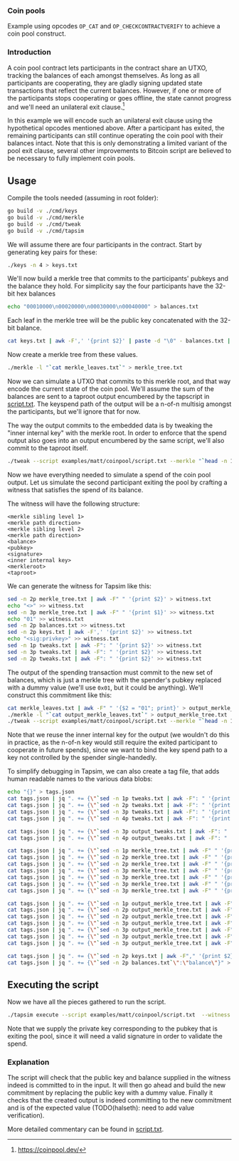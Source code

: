 ### Coin pools 
Example using opcodes `OP_CAT` and `OP_CHECKCONTRACTVERIFY` to achieve a coin
pool construct.

### Introduction
A coin pool contract lets participants in the contract share an UTXO, tracking
the balances of each amongst themselves. As long as all participants are
cooperating, they are gladly signing updated state transactions that reflect
the current balances. However, if one or more of the participants stops
cooperating or goes offline, the state cannot progress and we'll need an
unilateral exit clause.[^1]

In this example we will encode such an unilateral exit clause using the
hypothetical opcodes mentioned above. After a participant has exited, the
remaining participants can still continue operating the coin pool with their
balances intact. Note that this is only demonstrating a limited variant of the
pool exit clause, several other improvements to Bitcoin script are believed to
be necessary to fully implement coin pools.

## Usage
Compile the tools needed (assuming in root folder):
```bash
go build -v ./cmd/keys
go build -v ./cmd/merkle
go build -v ./cmd/tweak
go build -v ./cmd/tapsim
```

We will assume there are four participants in the contract. Start by generating key pairs for these:
```bash
./keys -n 4 > keys.txt
```

We'll now build a merkle tree that commits to the participants' pubkeys and the balance they hold. For simplicity say the four participants have the 32-bit hex balances 
```bash
echo "00010000\n00020000\n00030000\n00040000" > balances.txt
```

Each leaf in the merkle tree will be the public key concatenated with the 32-bit balance.
```bash
cat keys.txt | awk -F',' '{print $2}' | paste -d "\0" - balances.txt | tr "\n" " " > merkle_leaves.txt
```

Now create a merkle tree from these values.
```bash
./merkle -l "`cat merkle_leaves.txt`" > merkle_tree.txt
```

Now we can simulate a UTXO that commits to this merkle root, and that way
encode the current state of the coin pool. We'll assume the sum of the balances
are sent to a taproot output encumbered by the tapscript in [script.txt](script.txt). The
keyspend path of the output will be a n-of-n multisig amongst the participants,
but we'll ignore that for now.

The way the output commits to the embedded data is by tweaking the "inner
internal key" with the merkle root. In order to enforce that the spend output
also goes into an output encumbered by the same script, we'll also commit to
the taproot itself.

```bash
./tweak --script examples/matt/coinpool/script.txt --merkle "`head -n 1 merkle_tree.txt`" > tweaks.txt
```

Now we have everything needed to simulate a spend of the coin pool output. Let
us simulate the second participant exiting the pool by crafting a witness that
satisfies the spend of its balance.

The witness will have the following structure:

```
<merkle sibling level 1>
<merkle path direction>
<merkle sibling level 2>
<merkle path direction>
<balance>
<pubkey>
<signature>
<inner internal key>
<merkleroot>
<taproot>
```

We can generate the witness for Tapsim like this:
```bash
sed -n 2p merkle_tree.txt | awk -F" " '{print $2}' > witness.txt
echo "<>" >> witness.txt
sed -n 3p merkle_tree.txt | awk -F" " '{print $1}' >> witness.txt
echo "01" >> witness.txt
sed -n 2p balances.txt >> witness.txt
sed -n 2p keys.txt | awk -F',' '{print $2}' >> witness.txt
echo "<sig:privkey>" >> witness.txt
sed -n 1p tweaks.txt | awk -F": " '{print $2}' >> witness.txt
sed -n 3p tweaks.txt | awk -F": " '{print $2}' >> witness.txt
sed -n 2p tweaks.txt | awk -F": " '{print $2}' >> witness.txt
```

The output of the spending transaction must commit to the new set of balances,
which is just a merkle tree with the spender's pubkey replaced with a dummy
value (we'll use `0x01`, but it could be anything). We'll construct this
commitment like this:

```bash
cat merkle_leaves.txt | awk -F" " '{$2 = "01"; print}' > output_merkle_leaves.txt
./merkle -l "`cat output_merkle_leaves.txt`" > output_merkle_tree.txt
./tweak --script examples/matt/coinpool/script.txt --merkle "`head -n 1 output_merkle_tree.txt`" --key "`sed -n 1p tweaks.txt | awk -F": " '{print $2}'`" > output_tweaks.txt
```

Note that we reuse the inner internal key for the output (we wouldn't do this
in practice, as the n-of-n key would still require the exited participant to
cooperate in future spends), since we want to bind the key spend path to a key
not controlled by the spender single-handedly.

To simplify debugging in Tapsim, we can also create a tag file, that adds human
readable names to the various data blobs:

```bash
echo "{}" > tags.json
cat tags.json | jq ". += {\"`sed -n 1p tweaks.txt | awk -F": " '{print $2}'`\":\"inner internal key\"}" > tags.json
cat tags.json | jq ". += {\"`sed -n 2p tweaks.txt | awk -F": " '{print $2}'`\":\"taproot\"}" > tags.json
cat tags.json | jq ". += {\"`sed -n 3p tweaks.txt | awk -F": " '{print $2}'`\":\"input commitment\"}" > tags.json
cat tags.json | jq ". += {\"`sed -n 4p tweaks.txt | awk -F": " '{print $2}'`\":\"input internal key\"}" > tags.json

cat tags.json | jq ". += {\"`sed -n 3p output_tweaks.txt | awk -F": " '{print $2}'`\":\"output_commitment\"}" > tags.json
cat tags.json | jq ". += {\"`sed -n 4p output_tweaks.txt | awk -F": " '{print $2}'`\":\"output internal key\"}" > tags.json

cat tags.json | jq ". += {\"`sed -n 1p merkle_tree.txt | awk -F" " '{print $1}'`\":\"input merkle root\"}" > tags.json
cat tags.json | jq ". += {\"`sed -n 2p merkle_tree.txt | awk -F" " '{print $1}'`\":\"input merkle[1][0]\"}" > tags.json
cat tags.json | jq ". += {\"`sed -n 2p merkle_tree.txt | awk -F" " '{print $2}'`\":\"input merkle[1][1]\"}" > tags.json
cat tags.json | jq ". += {\"`sed -n 3p merkle_tree.txt | awk -F" " '{print $1}'`\":\"input merkle[2][0]\"}" > tags.json
cat tags.json | jq ". += {\"`sed -n 3p merkle_tree.txt | awk -F" " '{print $2}'`\":\"input merkle[2][1]\"}" > tags.json
cat tags.json | jq ". += {\"`sed -n 3p merkle_tree.txt | awk -F" " '{print $3}'`\":\"input merkle[2][2]\"}" > tags.json
cat tags.json | jq ". += {\"`sed -n 3p merkle_tree.txt | awk -F" " '{print $4}'`\":\"input merkle[2][3]\"}" > tags.json

cat tags.json | jq ". += {\"`sed -n 1p output_merkle_tree.txt | awk -F" " '{print $1}'`\":\"output merkle root\"}" > tags.json
cat tags.json | jq ". += {\"`sed -n 2p output_merkle_tree.txt | awk -F" " '{print $1}'`\":\"output merkle[1][0]\"}" > tags.json
cat tags.json | jq ". += {\"`sed -n 2p output_merkle_tree.txt | awk -F" " '{print $2}'`\":\"output merkle[1][1]\"}" > tags.json
cat tags.json | jq ". += {\"`sed -n 3p output_merkle_tree.txt | awk -F" " '{print $1}'`\":\"output merkle[2][0]\"}" > tags.json
cat tags.json | jq ". += {\"`sed -n 3p output_merkle_tree.txt | awk -F" " '{print $2}'`\":\"output merkle[2][1]\"}" > tags.json
cat tags.json | jq ". += {\"`sed -n 3p output_merkle_tree.txt | awk -F" " '{print $3}'`\":\"output merkle[2][2]\"}" > tags.json
cat tags.json | jq ". += {\"`sed -n 3p output_merkle_tree.txt | awk -F" " '{print $4}'`\":\"output merkle[2][3]\"}" > tags.json

cat tags.json | jq ". += {\"`sed -n 2p keys.txt | awk -F"," '{print $2}'`\":\"pubkey\"}" > tags.json
cat tags.json | jq ". += {\"`sed -n 2p balances.txt`\":\"balance\"}" > tags.json
```

## Executing the script
Now we have all the pieces gathered to run the script.

```bash
./tapsim execute --script examples/matt/coinpool/script.txt  --witness witness.txt --tagfile tags.json --inputkey "`sed -n 5p tweaks.txt | awk -F": " '{print $2}'`" --outputkey "`sed -n 5p output_tweaks.txt | awk -F": " '{print $2}'`" --privkeys "privkey:`sed -n 2p keys.txt | awk -F"," '{print $1}'`"
```

Note that we supply the private key corresponding to the pubkey that is exiting
the pool, since it will need a valid signature in order to validate the spend.

### Explanation
The script will check that the public key and balance supplied in the witness
indeed is committed to in the input. It will then go ahead and build the new
commitment by replacing the public key with a dummy value. Finally it checks
that the created output is indeed committing to the new commitment and is of
the expected value (TODO(halseth): need to add value verification).

More detailed commentary can be found in [script.txt](script.txt).

[^1]: https://coinpool.dev/
